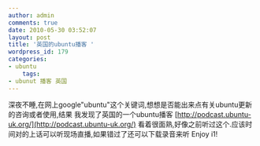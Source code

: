 ```yaml
---
author: admin
comments: true
date: 2010-05-30 03:52:07
layout: post
title: '英国的ubuntu播客 '
wordpress_id: 179
categories:
- ubuntu
    tags:
- ubunut 播客 英国
---
```


深夜不睡,在网上google"ubuntu"这个关键词,想想是否能出来点有关ubuntu更新的咨询或者使用,结果 我发现了英国的一个ubuntu播客 [http://podcast.ubuntu-uk.org/](http://podcast.ubuntu-uk.org/) 看着很面熟,好像之前听过这个.应该时间对的上话可以听现场直播,如果错过了还可以下载录音来听 Enjoy i1!

